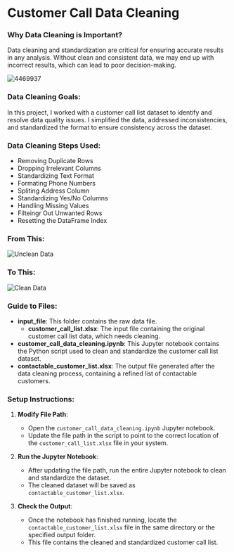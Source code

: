 # Customer Call Data Cleaning

### Why Data Cleaning is Important?
Data cleaning and standardization are critical for ensuring accurate results in any analysis. Without clean and consistent data, we may end up with incorrect results, which can lead to poor decision-making.

![4469937](https://github.com/user-attachments/assets/7ee847d7-dd3d-4721-a279-b06e1c916661)

### Data Cleaning Goals:
In this project, I worked with a customer call list dataset to identify and resolve data quality issues. I simplified the data, addressed inconsistencies, and standardized the format to ensure consistency across the dataset.

### Data Cleaning Steps Used:

- Removing Duplicate Rows
- Dropping Irrelevant Columns
- Standardizing Text Format
- Formating Phone Numbers
- Spliting Address Column
- Standardizing Yes/No Columns
- Handling Missing Values
- Filteingr Out Unwanted Rows
- Resetting the DataFrame Index

### From This:
![Unclean Data](https://github.com/user-attachments/assets/d5d6b287-4ad7-484a-8c1c-3f1073df92d0)

### To This:
![Clean Data](https://github.com/user-attachments/assets/c2e6345d-4016-4294-9b8c-5dade22fa6d1)

### Guide to Files:
- **input_file**: This folder contains the raw data file.
  - **customer_call_list.xlsx**: The input file containing the original customer call list data, which needs cleaning.
- **customer_call_data_cleaning.ipynb**: This Jupyter notebook contains the Python script used to clean and standardize the customer call list dataset.
- **contactable_customer_list.xlsx**: The output file generated after the data cleaning process, containing a refined list of contactable customers.

### Setup Instructions:

1. **Modify File Path**:
   - Open the `customer_call_data_cleaning.ipynb` Jupyter notebook.
   - Update the file path in the script to point to the correct location of the `customer_call_list.xlsx` file in your system.

2. **Run the Jupyter Notebook**:
   - After updating the file path, run the entire Jupyter notebook to clean and standardize the dataset.
   - The cleaned dataset will be saved as `contactable_customer_list.xlsx`.

3. **Check the Output**:
   - Once the notebook has finished running, locate the `contactable_customer_list.xlsx` file in the same directory or the specified output folder.
   - This file contains the cleaned and standardized customer call list.

